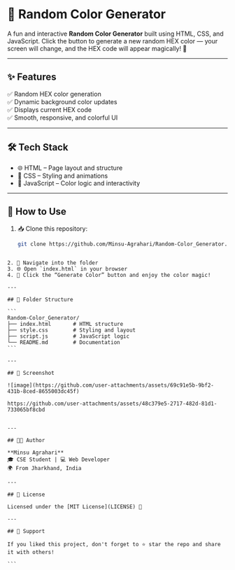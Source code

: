 
# 🎨 Random Color Generator

A fun and interactive **Random Color Generator** built using HTML, CSS, and JavaScript. Click the button to generate a new random HEX color — your screen will change, and the HEX code will appear magically! 🌈

---

## ✨ Features

✅ Random HEX color generation  
✅ Dynamic background color updates  
✅ Displays current HEX code  
✅ Smooth, responsive, and colorful UI

---

## 🛠️ Tech Stack

- 🌐 HTML – Page layout and structure  
- 🎨 CSS – Styling and animations  
- 🧠 JavaScript – Color logic and interactivity  

---

## 🚀 How to Use

1. 📥 Clone this repository:
   ```bash
   git clone https://github.com/Minsu-Agrahari/Random-Color_Generator.git
````

2. 📂 Navigate into the folder
3. 🌐 Open `index.html` in your browser
4. 🎨 Click the “Generate Color” button and enjoy the color magic!

---

## 📂 Folder Structure

```
Random-Color_Generator/
├── index.html       # HTML structure
├── style.css        # Styling and layout
├── script.js        # JavaScript logic
└── README.md        # Documentation
```

---

## 📸 Screenshot

![image](https://github.com/user-attachments/assets/69c91e5b-9bf2-431b-8ced-8655003dc45f)

https://github.com/user-attachments/assets/48c379e5-2717-482d-81d1-733065bf8cbd


---

## 👨‍💻 Author

**Minsu Agrahari**
🎓 CSE Student | 💻 Web Developer
🌍 From Jharkhand, India

---

## 📄 License

Licensed under the [MIT License](LICENSE) 📃

---

## 🙌 Support

If you liked this project, don't forget to ⭐ star the repo and share it with others!

```
